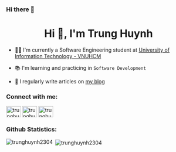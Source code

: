 ### Hi there 👋

<!--
**trunghuynh2304/trunghuynh2304** is a ✨ _special_ ✨ repository because its `README.md` (this file) appears on your GitHub profile.

Here are some ideas to get you started:
I’m currently a Software Engineering student at University Of Information Technology
I'm a student at University of Information Technology - VNUHCM
- 🔭 I’m currently working on ...
- 🌱 I’m currently learning ...
- 👯 I’m looking to collaborate on ...
- 🤔 I’m looking for help with ...
- 💬 Ask me about ...
- 📫 How to reach me: ...
- 😄 Pronouns: ...
- ⚡ Fun fact: ...
-->

<h1 align="center">Hi 👋, I'm Trung Huynh</h1>

- 👨‍🎓 I'm currently a Software Engineering student at [University of Information Technology - VNUHCM](https://en.uit.edu.vn/overview-vnuhcm-university-information-technology)

- 📚 I'm learning and practicing in `Software Development`

- 📝 I regularly write articles on [my blog](https://trunghuynh2304.github.io/)


<h3 align="left">Connect with me:</h3>
<p align="left">
<a href="https://fb.com/trunghuynh2304" target="blank"><img align="center" src="https://image.flaticon.com/icons/png/512/733/733549.png" alt="trunghuynh2304" height="30" width="40" /></a>
<a href="https://github.com/trunghuynh2304" target="blank"><img align="center" src="https://image.flaticon.com/icons/png/512/733/733553.png" alt="trunghuynh2304" height="30" width="40" /></a>
<a href="mailto:trunghuynh2304@gmail.com" target="blank"><img align="center" src="https://image.flaticon.com/icons/png/512/732/732200.png" alt="trunghuynh2304@gmail.com" height="30" width="40" /></a>
</p>

<h3 align="left">Github Statistics:</h3>

<p><img align="left" src="https://github-readme-stats.vercel.app/api/top-langs?username=trunghuynh2304&show_icons=true&locale=en&layout=compact" alt="trunghuynh2304" /></p>

<p>&nbsp;<img align="center" src="https://github-readme-stats.vercel.app/api?username=trunghuynh2304&show_icons=true&locale=en" alt="trunghuynh2304" /></p>
